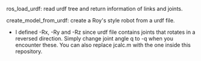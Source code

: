 ros_load_urdf: read urdf tree and return information of links and joints.

create_model_from_urdf: create a Roy's style robot from a urdf file.

- I defined -Rx, -Ry and -Rz since urdf file contains joints that rotates in a reversed direction. Simply change joint angle q to -q when you encounter these. You can also replace jcalc.m with the one inside this repository.
